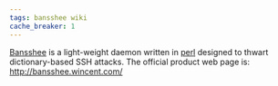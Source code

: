 ```yaml
---
tags: bansshee wiki
cache_breaker: 1
---
```


[Bansshee](/wiki/Bansshee) is a light-weight daemon written in [perl](/wiki/perl) designed to thwart dictionary-based SSH attacks. The official product web page is: <http://bansshee.wincent.com/>
